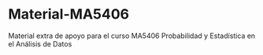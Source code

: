 # Material-MA5406
Material extra de apoyo para el curso MA5406 Probabilidad y Estadística en el Análisis de Datos
